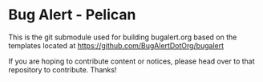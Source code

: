 # Bug Alert - Pelican

This is the git submodule used for building bugalert.org based on the templates located at https://github.com/BugAlertDotOrg/bugalert

If you are hoping to contribute content or notices, please head over to that repository to contribute. Thanks!
